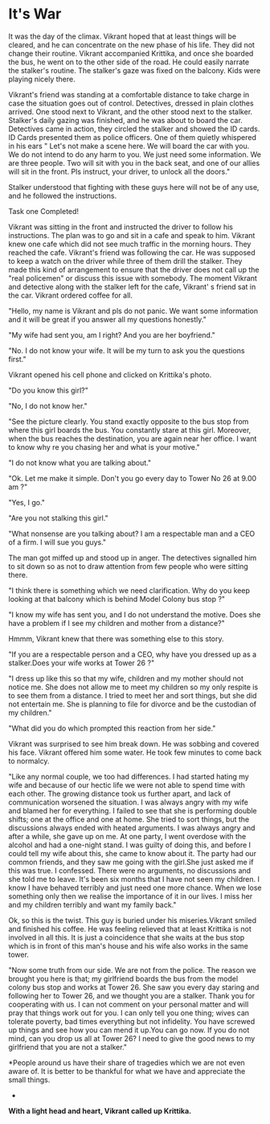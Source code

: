 # It's War

It was the day of the climax. Vikrant hoped that at least things will be cleared, and he can concentrate on the new phase of his life. They did not change their routine. Vikrant accompanied Krittika, and once she boarded the bus, he went on to the other side of the road. He could easily narrate the stalker's routine. The stalker's gaze was fixed on the balcony. Kids were playing nicely there.


Vikrant's friend was standing at a comfortable distance to take charge in case the situation goes out of control. Detectives, dressed in plain clothes arrived. One stood next to Vikrant, and the other stood next to the stalker. Stalker's daily gazing was finished, and he was about to board the car. Detectives came in action, they circled the stalker and showed the ID cards. ID Cards presented them as police officers. One of them quietly whispered in his ears " Let's not make a scene here. We will board the car with you. We do not intend to do any harm to you. We just need some information. We are three people. Two will sit with you in the back seat, and one of our allies will sit in the front. Pls instruct, your driver, to unlock all the doors."


Stalker understood that fighting with these guys here will not be of any use, and he followed the instructions.


Task one Completed!


Vikrant was sitting in the front and instructed the driver to follow his instructions. The plan was to go and sit in a cafe and speak to him. Vikrant knew one cafe which did not see much traffic in the morning hours. They reached the cafe. Vikrant's friend was following the car. He was supposed to keep a watch on the driver while three of them drill the stalker. They made this kind of arrangement to ensure that the driver does not call up the "real policemen" or discuss this issue with somebody. The moment Vikrant and detective along with the stalker left for the cafe, Vikrant' s friend sat in the car.
Vikrant ordered coffee for all.


"Hello, my name is Vikrant and pls do not panic. We want some information and it will be great if you answer all my questions honestly."

"My wife had sent you, am I right? And you are her boyfriend."

"No. I do not know your wife. It will be my turn to ask you the questions first."

Vikrant opened his cell phone and clicked on Krittika's photo.

"Do you know this girl?"

"No, I do not  know her."

"See the picture clearly. You stand exactly opposite to the bus stop from where this girl boards the bus. You constantly stare at this girl. Moreover, when the bus reaches the destination, you are again near her office. I want to know why re you chasing her and what is your motive."

"I do not know what you are talking  about."

"Ok. Let me make it simple. Don't you go every day to Tower No 26 at 9.00 am ?"

"Yes, I go."

"Are you not stalking this girl."

"What nonsense are you talking about? I am a respectable man and a CEO of a firm. I will sue you guys."

The man got miffed up and stood up in anger. The detectives signalled him to sit down so as not to draw attention from few people who were sitting there.

"I think there is something which we need clarification. Why do you keep looking at that balcony which is behind Model Colony bus stop ?"

"I know my wife has sent you, and I do not understand the motive. Does she have a problem if I see my children and mother from a distance?"

Hmmm, Vikrant knew that there was something else to this story.

"If you are a respectable person and a CEO, why have you dressed up as a stalker.Does your wife works at Tower 26 ?"

"I dress up like this so that my wife, children and my mother should not notice me. She does not allow me to meet my children so my only respite is to see them from a distance. I tried to meet her and sort things, but she did not entertain me. She is planning to file for divorce and be the custodian of my children."

"What did you do which prompted this reaction from her side."

Vikrant was surprised to see him break down. He was sobbing and covered his face. Vikrant offered him some water. He took few minutes to come back to normalcy.

"Like any normal couple, we too had differences. I had started hating my wife and because of our hectic life we were not able to spend time with each other. The growing distance took us further apart, and lack of communication worsened the situation. I was always angry with my wife and blamed her for everything. I failed to see that she is performing double shifts; one at the office and one at home. She tried to sort things, but the discussions always ended with heated arguments. I was always angry and after a while, she gave up on me. At one party, I went overdose with the alcohol and had a one-night stand. I was guilty of doing this, and before I could tell my wife about this, she came to know about it. The party had our common friends, and they saw me going with the girl.She just asked me if this was true. I confessed. There were no arguments, no discussions and she told me to leave. It's  been six months that I have not seen my children. I know I have behaved terribly and just need one more chance. When we lose something only then we realise the importance of it in our lives. I miss her and my children terribly and want my family back."

Ok, so this is the twist. This guy is buried under his miseries.Vikrant smiled and finished his coffee. He was feeling relieved that at least Krittika is not involved in all this. It is just a coincidence that she waits at the bus stop which is in front of this man's house and his wife also works in the same tower.

"Now some truth from our side. We are not from the police. The reason we brought you here is that; my girlfriend boards the bus from the model colony bus stop and works at Tower 26. She saw you every day staring and following her to Tower 26, and we thought you are a stalker. Thank you for cooperating with us. I can not comment on your personal matter and will pray that things work out for you. I can only tell you one thing; wives can tolerate poverty, bad times everything but not infidelity. You have screwed up things and see how you can mend it up.You can go now. If you do not mind, can you drop us all at Tower 26? I need to give the good news to my girlfriend that you are not a stalker."

*People around us have their share of tragedies which we are not even aware of. It is better to be thankful for what we have and appreciate the small things.

*
**With a light head and heart, Vikrant called up Krittika.**